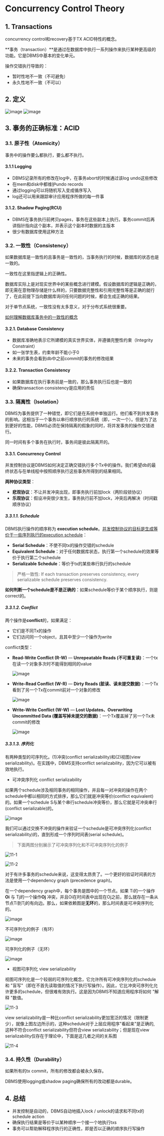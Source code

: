 # Concurrency Control Theory

## 1. Transactions

concurrency control和recovery基于TX ACID特性的概念。

**事务（transaction）**是通过在数据库中执行一系列操作来执行某种更高级的功能。它是DBMS中基本的变化单元。

操作交错执行导致的：

- 暂时性地不一致（不可避免）
- 永久性地不一致（不可以）

## 2. 定义

![image](https://user-images.githubusercontent.com/29897667/126307766-bf9e9caf-ab73-41f5-aa0c-d7f3044d9407.png)
![image](https://user-images.githubusercontent.com/29897667/126307820-34d63a8d-4fce-4892-8713-97ee0c5a57c5.png)

## 3. 事务的正确标准：ACID

### 3.1. 原子性（Atomicity）

事务中的操作要么都执行，要么都不执行。

#### 3.1.1 Logging

- DBMS记录所有的修改在log中，在事务abort的时候通过该log undo这些修改
- 在mem和disk中都维护undo records
- 通过logging可以将随机写入变成循序写入
- log还可以用来跟踪审计应用程序所做的每一件事

#### 3.1.2. Shadow Paging(RCU)

- DBMS在事务执行前拷贝pages，事务在这些副本上执行。事务commit后再讲指针指向这个副本，并表示这个副本时数据的主版本
- 很少有数据库使用这种方法

### 3.2. 一致性（Consistency）

如果数据库是一致性的且事务是一致性的，当事务执行的时候，数据库的状态也是一致的。

一致性在这里指逻辑上的正确性。

数据库实际上是对现实世界中的某些概念进行建模。假设数据库的逻辑是正确的，即无需在意物理存储是什么样的，只要数据完整性和引用完整性等是正确的就行了，在此前提下当向数据库询问任何问题的时候，都会生成正确的结果。

对于单节点系统，一致性没有太多意义，对于分布式系统很重要。

[如何理解数据库事务中的一致性的概念](https://www.zhihu.com/question/31346392/answer/569142076)

#### 3.2.1. Database Consistency

- 数据库准确地表示它所建模的真实世界实体，并遵循完整性约束（Integrity Constraint）
- 如一张学生表，约束年龄不能小于0
- 未来的事务会看到db中之前commit的事务的修改结果

#### 3.2.2. Transaction Consistency

- 如果数据库在执行事务前是一致的，那么事务执行后也是一致的
- 确保transaction consistency是应用的责任

### 3.3. 隔离性（Isolation）

DBMS为事务提供了一种错觉，即它们是在系统中单独运行。他们看不到并发事务的影响。这相当于一个事务以串行顺序执行的系统（即，一次一个）。但是为了达到更好的性能，DBMS必须在保持隔离的假象的同时，将并发事务的操作交错进行。

同一时间有多个事务在执行时，事务间是彼此隔离开的。

#### 3.3.1. Concurrency Control

并发控制协议是DBMS如何决定正确交错执行多个Tx中的操作。我们希望db的最终状态与在单线程中按照顺序执行这些事务所得到的结果相同。

**两种协议类型**：

- **悲观协议**：不让并发冲突出现，即事务执行前加lock（两阶段锁协议）
- **乐观协议**：假设冲突很少发生，事务执行前不加lock，冲突后再解决（时间戳顺序协议）

##### 3.3.1.1. Schedule

DBMS执行操作的顺序称为 **execution schedule**。<u>并发控制协议的目标是生成等价于一些序列执行的execution schedule</u>：

- **Serial Schedule**：不使不同tx的操作交错的schedule
- **Equivalent Schedule**：对于任何数据库状态，执行第一个schedule的效果等价于执行第二个schedule
- **Serializable Schedule**：等价于tx的某些串行执行的schedule

>严格一致性: If each transaction preserves consistency, every serializable schedule preserves consistency.


**如何判断一个schedule是不是正确的**：如果schedule等价于某个顺序执行，则是correct的。

##### 3.3.1.2. Conflict

两个操作是**conflict**的，如果满足：

- 它们是不同Tx的操作
- 它们访问同一个object，且其中至少一个操作为write

conflict类型：

- **Read-Write Conflict (R-W)** — **Unrepeatable Reads (不可重复读)**：一个tx在读一个对象多次时不能得到相同的value

  ![image](https://user-images.githubusercontent.com/29897667/126539066-3477a892-563a-40cf-a946-b6ddd21d8670.png)

- **Write-Read Conflict (W-R)** — **Dirty Reads (脏读、读未提交数据)**：一个Tx看到了另一个Tx在commit前对一个对象的修改

  ![image](https://user-images.githubusercontent.com/29897667/126540699-192c9355-3954-49f7-a59a-b310dcc075e0.png)

- **Write-Write Conflict (W-W)** — **Lost Updates、Overwriting Uncommitted Data (覆盖写掉未提交的数据)**：一个Tx覆盖掉了另一个Tx未commit的修改

  ![image](https://user-images.githubusercontent.com/29897667/126541224-2adcb3d9-98ad-4fdf-9d5b-364a79708021.png)

##### 3.3.1.3. 序列化

有两种类型的可序列化。(1)冲突(conflict serializability)和(2)视图(view serializability)。在实践中，DBMS支持conflict serializability，因为它可以被有效地执行。

- 可冲突序列化 conflict serializability

如果两个schedule涉及相同事务的相同操作，并且每一对冲突的操作在两个schedule中都以相同的方式排序，那么它们就是冲突等价(conflict equivalent)的。如果一个schedule S与某个串行schedule冲突等价，那么它就是可冲突串行(conflict serializable)的。

![image](https://user-images.githubusercontent.com/29897667/126549834-5e11f8e5-8200-4910-9262-fda50d103764.png)

我们可以通过交换不冲突的操作来验证一个schedule是可冲突序列化(conflict serializability)的，直到形成一个序列时间表(serial schedule)。

>下面两图分别展示了可冲突序列化和不可冲突序列化的例子

![11-1](img/11-1.png)

![11-2](img/11-2.png)

对于有许多事务的schedule来说，这变得太昂贵了。一个更好的验证时间表的方法是使用一个dependency graph (precedence graph)。

在一个dependency graph中，每个事务是图中的一个节点。如果 Ti的一个操作**Oi** 与 Tj的一个操作**Oj** 冲突，并且Oi在时间表中出现在Oj之前，那么就存在一条从节点Ti到Tj的有向边。那么，如果依赖图是**无环**的，那么时间表是可冲突序列化的。

![image](https://user-images.githubusercontent.com/29897667/126549891-24972556-9c00-4064-a2df-8890c91c5b12.png)

不可序列化的例子（有环）

![image](https://user-images.githubusercontent.com/29897667/126549920-230115f6-ce3d-4add-915e-fe1ad6671529.png)


可序列化的例子（无环）

![image](https://user-images.githubusercontent.com/29897667/126549962-5be06b3a-ed5e-4699-b983-295b5c5e6fee.png)

- 视图可序列化 view serializability

视图可序列化是一个较弱的可序列化概念，它允许所有可冲突序列化的schedule和 "盲写"（即在不首先读取值的情况下执行写操作）。因此，它比冲突可序列化允许更多的schedule，但很难有效执行。这是因为DBMS不知道应用程序将如何 "解释 "数值。

![11-3](img/11-3.png)

view serializability是一种比conflict serializability更加宽泛的情况（限制更少），就像上图左边所示的，这种schedule对于上层应用程序"看起来"是正确的, 这种不符合conflict serializability但符合view serializability；但是现在view serializability仅存在于理论中，下面是这几者之间的关系图

![11-4](img/11-4.png)

### 3.4. 持久性（Durability）

如果所有的tx commit，所有的修改都会被永久保存。

DBMS使用logging或shadow paging确保所有的改动都是durable。

## 4. 总结

- 并发控制是自动的，DBMS自动地插入lock / unlock的请求和不同tx的schedule action
- 确保执行结果是等价于以某种顺序一个接一个地执行txs
- 事务可以帮助解释程序执行的正确性，即是否以正确的顺序执行写操作

